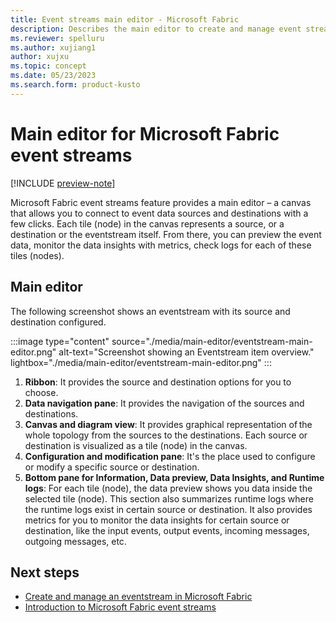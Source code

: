 ```yaml
---
title: Event streams main editor - Microsoft Fabric
description: Describes the main editor to create and manage event streams in Microsoft Fabric. 
ms.reviewer: spelluru
ms.author: xujiang1
author: xujxu
ms.topic: concept
ms.date: 05/23/2023
ms.search.form: product-kusto
---
```


# Main editor for Microsoft Fabric event streams

[!INCLUDE [preview-note](../includes/preview-note.md)]

Microsoft Fabric event streams feature provides a main editor – a canvas that allows you to connect to event data sources and destinations with a few clicks. Each tile (node) in the canvas represents a source, or a destination or the eventstream itself. From there, you can preview the event data, monitor the data insights with metrics, check logs for each of these tiles (nodes). 

## Main editor
The following screenshot shows an eventstream with its source and destination configured. 

:::image type="content" source="./media/main-editor/eventstream-main-editor.png" alt-text="Screenshot showing an Eventstream item overview." lightbox="./media/main-editor/eventstream-main-editor.png" :::

1. **Ribbon**: It provides the source and destination options for you to choose. 
2. **Data navigation pane**: It provides the navigation of the sources and destinations. 
3. **Canvas and diagram view**: It provides graphical representation of the whole topology from the sources to the destinations. Each source or destination is visualized as a tile (node) in the canvas. 
4. **Configuration and modification pane**: It's the place used to configure or modify a specific source or destination.  
5. **Bottom pane for Information, Data preview, Data Insights, and Runtime logs**: For each tile (node), the data preview  shows you data inside the selected tile (node). This section also summarizes runtime logs where the runtime logs exist in certain source or destination. It also provides metrics for you to monitor the data insights for certain source or destination, like the input events, output events, incoming messages, outgoing messages, etc. 


## Next steps

- [Create and manage an eventstream in Microsoft Fabric](./create-manage-an-eventstream.md)
- [Introduction to Microsoft Fabric event streams](overview.md)